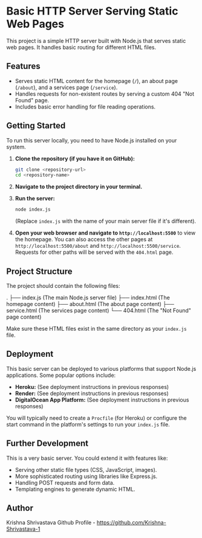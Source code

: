 # Basic HTTP Server Serving Static Web Pages

This project is a simple HTTP server built with Node.js that serves static web pages. It handles basic routing for different HTML files.

## Features

* Serves static HTML content for the homepage (`/`), an about page (`/about`), and a services page (`/service`).
* Handles requests for non-existent routes by serving a custom 404 "Not Found" page.
* Includes basic error handling for file reading operations.

## Getting Started

To run this server locally, you need to have Node.js installed on your system.

1.  **Clone the repository (if you have it on GitHub):**
    ```bash
    git clone <repository-url>
    cd <repository-name>
    ```

2.  **Navigate to the project directory in your terminal.**

3.  **Run the server:**
    ```bash
    node index.js
    ```
    (Replace `index.js` with the name of your main server file if it's different).

4.  **Open your web browser and navigate to `http://localhost:5500`** to view the homepage. You can also access the other pages at `http://localhost:5500/about` and `http://localhost:5500/service`. Requests for other paths will be served with the `404.html` page.

## Project Structure

The project should contain the following files:

.
├── index.js          (The main Node.js server file)
├── index.html        (The homepage content)
├── about.html        (The about page content)
├── service.html      (The services page content)
└── 404.html          (The "Not Found" page content)


Make sure these HTML files exist in the same directory as your `index.js` file.

## Deployment

This basic server can be deployed to various platforms that support Node.js applications. Some popular options include:

* **Heroku:** (See deployment instructions in previous responses)
* **Render:** (See deployment instructions in previous responses)
* **DigitalOcean App Platform:** (See deployment instructions in previous responses)

You will typically need to create a `Procfile` (for Heroku) or configure the start command in the platform's settings to run your `index.js` file.

## Further Development

This is a very basic server. You could extend it with features like:

* Serving other static file types (CSS, JavaScript, images).
* More sophisticated routing using libraries like Express.js.
* Handling POST requests and form data.
* Templating engines to generate dynamic HTML.

## Author

Krishna Shrivastava
Github Profile - https://github.com/Krishna-Shrivastava-1
